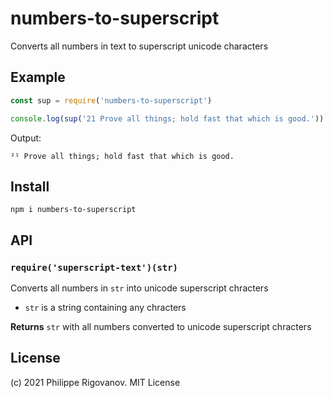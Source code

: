 # numbers-to-superscript
Converts all numbers in text to superscript unicode characters

## Example

```javascript
const sup = require('numbers-to-superscript')

console.log(sup('21 Prove all things; hold fast that which is good.'))
```

Output:

```
²¹ Prove all things; hold fast that which is good.
```

## Install

```
npm i numbers-to-superscript
```

## API

### `require('superscript-text')(str)`
Converts all numbers in `str` into unicode superscript chracters

* `str` is a string containing any chracters

**Returns** `str` with all numbers converted to unicode superscript chracters

## License
(c) 2021 Philippe Rigovanov. MIT License
